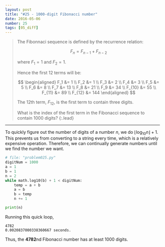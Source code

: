 ```yaml
---
layout: post
title: "#25 - 1000-digit Fibonacci number"
date: 2016-05-06
number: 25
tags: [05_diff]
---
```

> The Fibonnaci sequence is defined by the recurrence relation:
> 
> $$
> F_n = F_{n-1} + F_{n-2}
> $$
> 
> where $F_1=1$ and $F_2=1$.
> 
> Hence the first 12 terms will be:
> 
> $$
> \begin{aligned}
> 	F_1 &= 1 \\
> 	F_2 &= 1 \\
> 	F_3 &= 2 \\
> 	F_4 &= 3 \\
> 	F_5 &= 5 \\
> 	F_6 &= 8 \\
> 	F_7 &= 13 \\
> 	F_8 &= 21 \\
> 	F_9 &= 34 \\
> 	F_{10} &= 55 \\
> 	F_{11} &= 89 \\
> 	F_{12} &= 144
> \end{aligned}
> $$
> 
> The 12th term, $F_{12}$, is the first term to contain three digits.
>
> What is the index of the first term in the Fibonacci sequence to contain 1000 digits?
{:.lead}
* * *

To quickly figure out the number of digits of a number $n$, we do $\lfloor \log_{10} n \rfloor + 1$. This prevents us from converting to a string every time, which is a relatively expensive operation. Therefore, we can continually generate numbers until we find the number we want. 
```python
# file: "problem025.py"
digitNum = 1000
a = 1
b = 1
n = 2
while math.log10(b) + 1 < digitNum:
    temp = a + b
    a = b
    b = temp
    n += 1

print(n)
```
Running this quick loop,
```
4782
0.0020837000338360667 seconds.
```
Thus, the **4782**nd Fibonacci number has at least 1000 digits.